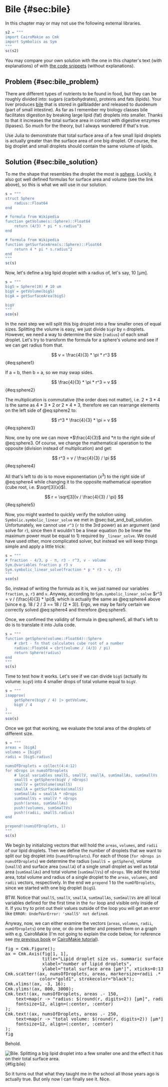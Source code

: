 # Bile {#sec:bile}

In this chapter may or may not use the following external libraries.

```jl
s2 = """
import CairoMakie as Cmk
import Symbolics as Sym
"""
sc(s2)
```

You may compare your own solution with the one in this chapter's text (with
explanations) of with [the code
snippets](https://github.com/b-lukaszuk/BS_wJ_eng/tree/main/code_snippets/bile)
(without explanations).


## Problem {#sec:bile_problem}

There are different types of nutrients to be found in food, but they can be
roughly divided into: sugars (carbohydrates), proteins and fats (lipids). Your
liver produces [bile](https://en.wikipedia.org/wiki/Bile) that is stored in
gallbladder and released to duodenum (part of small intestine). As far as I
remember my biology classes bile facilitates digestion by breaking large lipid
(fat) droplets into smaller. Thanks to that it increases the total surface area
in contact with digestive enzymes (lipases). So much for the theory, but I
always wondered if that's true.

Use Julia to demonstrate that total surface area of a few small lipid droplets
is actually greater than the surface area of one big droplet. Of course, the big
droplet and small droplets should contain the same volume of lipids.

## Solution {#sec:bile_solution}

To me the shape that resembles the droplet the most is
[sphere](https://en.wikipedia.org/wiki/Sphere). Luckily, it also got well
defined formulas for surface area and volume (see the link above), so this is
what we will use in our solution.

```jl
s = """
struct Sphere
    radius::Float64
end

# formula from Wikipedia
function getVolume(s::Sphere)::Float64
    return (4/3) * pi * s.radius^3
end

# formula from Wikipedia
function getSurfaceArea(s::Sphere)::Float64
    return 4 * pi * s.radius^2
end
"""
sc(s)
```

Now, let's define a big lipid droplet with a radius of, let's say, 10 [μm].

```jl
s = """
bigS = Sphere(10) # 10 um
bigV = getVolume(bigS)
bigA = getSurfaceArea(bigS)

bigV
"""
sco(s)
```

In the next step we will split this big droplet into a few smaller ones of equal
sizes. Splitting the volume is easy, we just divide `bigV` by `n` droplets.
However, we need a way to determine the size (`radius`) of each small droplet.
Let's try to transform the formula for a sphere's volume and see if we can get
radius from that.

$$ v = \frac{4}{3} * \pi * r^3 $$ {#eq:sphere1}

If a = b, then b = a, so we may swap sides.

$$ \frac{4}{3} * \pi * r^3 = v $$ {#eq:sphere2}

The multiplication is commutative (the order does not matter), i.e. 2 * 3 * 4 is
the same as 4 * 3 * 2 or 2 * 4 * 3, therefore we can rearrange elements on the
left side of @eq:sphere2 to:

$$ r^3 * \frac{4}{3} * \pi = v $$ {#eq:sphere3}

Now, one by one we can move \*$\frac{4}{3}$ and \*$\pi$ to the right side of
@eq:sphere3. Of course, we change the mathematical operation to the opposite
(division instead of multiplication) and get:

$$ r^3 = v / \frac{4}{3} / \pi $$ {#eq:sphere4}

All that's left to do is to move exponentiation ($x^3$) to the right side of
@eq:sphere4 while changing it to the opposite mathematical operation
(cube root, i.e. $\sqrt[3]{x}$).

$$ r = \sqrt[3]{v / \frac{4}{3} / \pi} $$ {#eq:sphere5}

Now, you might wanted to quickly verify the solution using
`Symbolic.symbolic_linear_solve` we met in @sec:bat_and_ball_solution.
Unfortunately, we cannot use `r^3` (`r` to the 3rd power) as an argument (and
solve for `r`), since then it wouldn't be a linear equation (to be linear the
maximum power must be equal to 1) required by `_linear_solve`. We could have
used other, more complicated solver, but instead we will keep things simple and
apply a little trick:

```jl
s = """
# fraction - 4/3, p - π, r3 - r^3, v - volume
Sym.@variables fraction p r3 v
Sym.symbolic_linear_solve(fraction * p * r3 ~ v, r3)
"""
sco(s)
```

So, instead of writing the formula as it is, we just named our variables
`fraction`, `p`, `r3` and `v`. Anyway, according to `Sym.symbolic_linear_solve`
$r^3 = v / (\frac{4}{3} * \pi)$, which is actually the same as @eq:sphere4 above
[since e.g. 18 / 2 / 3 == 18 / (2 * 3)]. Ergo, we may be fairly certain we
correctly solved @eq:sphere4 and therefore @eq:sphere5.

Once, we confimed the validity of formula in @eq:sphere5, all that's left to do
is to translate it into Julia code.

```jl
s = """
function getSphere(volume::Float64)::Sphere
    # cbrt - fn that calculates cube root of a number
    radius::Float64 = cbrt(volume / (4/3) / pi)
    return Sphere(radius)
end
"""
sc(s)
```

Time to test how it works. Let's see if we can divide `bigS` (actually its
volume: `bigV`) into 4 smaller drops of total volume equal to `bigV`.

```jl
s = """
isapprox(
    getSphere(bigV / 4) |> getVolume,
    bigV / 4
)
"""
sco(s)
```

Once we got that working, we evaluate the total area of the droplets of
different size.

```jl
s = """
areas = [bigA]
volumes = [bigV]
radii = [bigS.radius]

numsOfDroplets = collect(4:4:12)
for nDrops in numsOfDroplets
    # local variables smallS, smallV, smallA, sumSmallAs, sumSmallVs
    smallS = getSphere(bigV / nDrops)
    smallV = getVolume(smallS)
    smallA = getSurfaceArea(smallS)
    sumSmallAs = smallA * nDrops
    sumSmallVs = smallV * nDrops
    push!(areas, sumSmallAs)
    push!(volumes, sumSmallVs)
    push!(radii, smallS.radius)
end

prepend!(numsOfDroplets, 1)
"""
sc(s)
```

We begin by initializing vectors that will hold the `areas`, `volumes`, and
`radii` of our lipid droplets. Then we define the number of droplets that we
want to split our big droplet into (`numsOfDroplets`). For each of those (`for
nDrops in numsOfDroplets`) we determine the radius (`smallS = getSphere`),
volume (`smallV`) and surface area (`smallA`) of a single small droplet as well
as total area (`sumSmallAs`) and total volume (`sumSmallVs`) of `nDrops`. We
add the total area, total volume and radius of a single droplet to the `areas`,
`volumes`, and `radii` vectors, respectively. In the end we `prepend` 1 to the
`numOfDroplets`, since we started with one big droplet (`bigS`).

BTW. Notice that `smallS`, `smallV`, `smallA`, `sumSmallAs`, `sumSmallVs` are
all local variables defined for the first time in the `for` loop and visible
only inside of it. If you try to print out their values outside of the loop you
will get an error like `ERROR: UndefVarError: 'smallS' not defined`.

Anyway, now, we can either examine the vectors (`areas`, `volumes`, `radii`,
`numOfDroplets`) one by one, or do one better and present them on a graph with
e.g. CairoMakie (I'm not going to explain the code below, for reference see [my
previous book](https://b-lukaszuk.github.io/RJ_BS_eng/) or [CairoMakie
tutorial](https://docs.makie.org/stable/tutorials/getting-started)).

<pre>
fig = Cmk.Figure();
ax = Cmk.Axis(fig[1, 1],
              title="Lipid droplet size vs. summaric surface area",
              xlabel="number of lipid droplets",
              ylabel="total surface area [μm²]", xticks=0:13);
Cmk.scatter!(ax, numsOfDroplets, areas, markersize=radii .* 5,
             color="gold1", strokecolor="black");
Cmk.xlims!(ax, -3, 16);
Cmk.ylims!(ax, 800, 3000);
Cmk.text!(ax, numsOfDroplets, areas .- 150,
    text=map(r -> "radius: $(round(r, digits=2)) [μm]", radii),
    fontsize=12, align=(:center, :center)
);
Cmk.text!(ax, numsOfDroplets, areas .- 250,
    text=map(r -> "total volume: $(round(r, digits=2)) [μm³]", volumes),
    fontsize=12, align=(:center, :center)
);
fig
</pre>

Behold.

![Bile. Splitting a big lipid droplet into a few smaller one and the effect it has on their total surface area.](./images/bile.png){#fig:bile}

So it turns out that what they taught me in the school all those years ago is
actually true. But only now I can finally see it. Nice.
